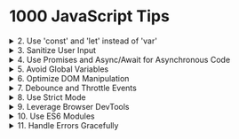 # 1000 JavaScript Tips

<details><summary>2. Use 'const' and 'let' instead of 'var'</summary>
Using 'const' and 'let' helps avoid common pitfalls associated with variable scoping in JavaScript. 'const' is used for variables that should not be reassigned, providing more predictable and maintainable code. 'let' is used for variables that can change, but it is block-scoped, reducing the chances of bugs related to variable hoisting.
</details>

<details><summary>3. Sanitize User Input</summary>
Always sanitize user input to prevent security vulnerabilities such as cross-site scripting (XSS) and command injection. Use libraries like DOMPurify for sanitizing HTML content, and ensure that any data coming from user input is properly validated and sanitized before being processed or displayed.
</details>

<details><summary>4. Use Promises and Async/Await for Asynchronous Code</summary>
Promises and async/await provide a cleaner and more readable way to handle asynchronous operations compared to traditional callback functions. They help in writing more maintainable code and reduce the complexity associated with error handling in asynchronous operations.
</details>

<details><summary>5. Avoid Global Variables</summary>
Global variables can lead to conflicts and hard-to-debug issues, especially in larger codebases. Encapsulate your code within functions or use module patterns to avoid polluting the global namespace. This practice helps in maintaining code modularity and reusability.
</details>

<details><summary>6. Optimize DOM Manipulation</summary>
Frequent DOM manipulation can lead to performance issues. To optimize, batch DOM changes, use document fragments, or leverage virtual DOM libraries like React. Minimizing reflows and repaints by reducing direct DOM interactions can significantly improve performance.
</details>

<details><summary>7. Debounce and Throttle Events</summary>
For events that fire frequently (like scroll, resize, or keypress), use debounce or throttle techniques to limit the number of times the event handler executes. This helps in improving performance and preventing excessive function calls. Libraries like Lodash provide convenient debounce and throttle methods.
</details>

<details><summary>8. Use Strict Mode</summary>
Enable strict mode by adding 'use strict'; at the beginning of your JavaScript files or functions. Strict mode helps in catching common coding errors, prevents the use of certain problematic features, and provides better performance by allowing JavaScript engines to optimize code more effectively.
</details>

<details><summary>9. Leverage Browser DevTools</summary>
Browser DevTools are powerful tools for debugging, profiling, and optimizing your code. Use features like breakpoints, network analysis, and performance profiling to identify and fix issues more efficiently. Familiarizing yourself with DevTools can greatly enhance your development workflow.
</details>

<details><summary>10. Use ES6 Modules</summary>
ES6 modules provide a standardized way to organize and reuse code. They help in maintaining a clean codebase by encapsulating functionality and promoting code reuse. Use 'import' and 'export' statements to manage dependencies and module loading in your JavaScript projects.
</details>

<details><summary>11. Handle Errors Gracefully</summary>
Always include error handling in your code to manage potential issues gracefully. Use try/catch blocks for synchronous code and .catch() or async/await with try/catch for asynchronous code. Proper error handling ensures your application can recover from unexpected situations and provide meaningful feedback to users.
</details>
